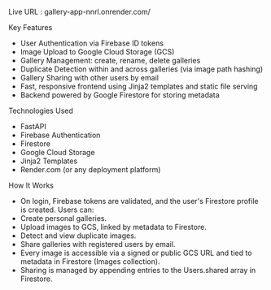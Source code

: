 Live URL : gallery-app-nnrl.onrender.com/

Key Features
- User Authentication via Firebase ID tokens
- Image Upload to Google Cloud Storage (GCS)
- Gallery Management: create, rename, delete galleries
- Duplicate Detection within and across galleries (via image path hashing)
- Gallery Sharing with other users by email
- Fast, responsive frontend using Jinja2 templates and static file serving
- Backend powered by Google Firestore for storing metadata

Technologies Used
- FastAPI
- Firebase Authentication
- Firestore
- Google Cloud Storage
- Jinja2 Templates
- Render.com (or any deployment platform)

How It Works
- On login, Firebase tokens are validated, and the user's Firestore profile is created.
Users can:
- Create personal galleries.
- Upload images to GCS, linked by metadata to Firestore.
- Detect and view duplicate images.
- Share galleries with registered users by email.
- Every image is accessible via a signed or public GCS URL and tied to metadata in Firestore (Images collection).
- Sharing is managed by appending entries to the Users.shared array in Firestore.
